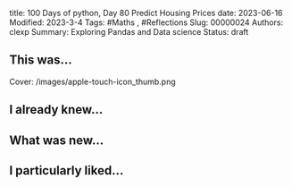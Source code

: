 title: 100 Days of python, Day 80 Predict Housing Prices
date: 2023-06-16
Modified: 2023-3-4
Tags: #Maths , #Reflections
Slug: 00000024
Authors: clexp
Summary: Exploring Pandas and Data science
Status: draft
## This was...
Cover: /images/apple-touch-icon_thumb.png


## I already knew...

## What was new...

## I particularly liked... 
